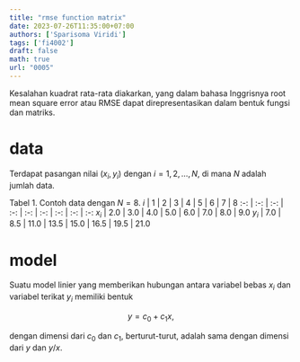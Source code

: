 ```yaml
---
title: "rmse function matrix"
date: 2023-07-26T11:35:00+07:00
authors: ['Sparisoma Viridi']
tags: ['fi4002']
draft: false
math: true
url: "0005"
---
```

Kesalahan kuadrat rata-rata diakarkan, yang dalam bahasa Inggrisnya root mean square error atau RMSE dapat direpresentasikan dalam bentuk fungsi dan matriks.


# data
Terdapat pasangan nilai $(x_i, y_i)$ dengan $i = 1, 2, \dots, N$, di mana $N$ adalah jumlah data.

Tabel 1. Contoh data dengan $N = 8$.
$i$ | 1 | 2 | 3 | 4 | 5 | 6 | 7 | 8
:-: | :-: | :-: | :-: | :-: | :-: | :-: | :-: | :-:
$x_i$ | 2.0 | 3.0 | 4.0 | 5.0 | 6.0 | 7.0 | 8.0 | 9.0
$y_i$ | 7.0 | 8.5 | 11.0 | 13.5 | 15.0 | 16.5 | 19.5 | 21.0


# model
Suatu model linier yang memberikan hubungan antara variabel bebas $x_i$ dan variabel terikat $y_i$ memiliki bentuk

$$\tag{1}
y = c_0 + c_1 x,
$$

dengan dimensi dari $c_0$ dan $c_1$, berturut-turut, adalah sama dengan dimensi dari $y$ dan $y/x$.